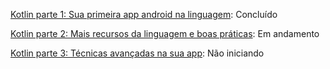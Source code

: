 [Kotlin parte 1: Sua primeira app android na linguagem](https://cursos.alura.com.br//course/android-com-kotlin-parte-1): Concluído

[Kotlin parte 2: Mais recursos da linguagem e boas práticas](https://cursos.alura.com.br//course/android-com-kotlin-parte-2): Em andamento

[Kotlin parte 3: Técnicas avançadas na sua app](https://cursos.alura.com.br/course/android-kotlin-parte-3): Não iniciando
